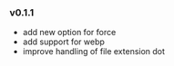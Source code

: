 ### v0.1.1
- add new option for force
- add support for webp
- improve handling of file extension dot